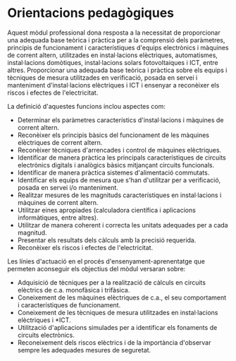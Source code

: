 Orientacions pedagògiques
=========================

Aquest mòdul professional dona resposta a la necessitat de proporcionar una adequada base teòrica i pràctica per a la comprensió dels paràmetres, principis de funcionament i característiques d'equips electrònics i màquines de corrent altern, utilitzades en instal·lacions elèctriques, automatismes, instal·lacions domòtiques, instal·lacions solars fotovoltaiques i ICT, entre altres. Proporcionar una adequada base teòrica i pràctica sobre els equips i tècniques de mesura utilitzades en verificació, posada en servei i manteniment d'instal·lacions elèctriques i ICT i ensenyar a reconèixer els riscos i efectes de l'electricitat.


La definició d'aquestes funcions inclou aspectes com:

+ Determinar els paràmetres característics d'instal·lacions i màquines de corrent altern.
+ Reconèixer els principis bàsics del funcionament de les màquines elèctriques de corrent altern.
+ Reconèixer tècniques d'arrencades i control de màquines elèctriques.
+ Identificar de manera pràctica les principals característiques de circuits electrònics digitals i analògics bàsics mitjançant circuits funcionals.
+ Identificar de manera pràctica sistemes d'alimentació commutats.
+ Identificar els equips de mesura que s'han d'utilitzar per a verificació, posada en servei i/o manteniment.
+ Realitzar mesures de les magnituds característiques en instal·lacions i màquines de corrent altern.
+ Utilitzar eines apropiades (calculadora científica i aplicacions informàtiques, entre altres).
+ Utilitzar de manera coherent i correcta les unitats adequades per a cada magnitud.
+ Presentar els resultats dels càlculs amb la precisió requerida.
+ Reconèixer els riscos i efectes de l'electricitat.


Les línies d'actuació en el procés d'ensenyament-aprenentatge que permeten aconseguir els objectius del mòdul versaran sobre:

+ Adquisició de tècniques per a la realització de càlculs en circuits elèctrics de c.a. monofàsica i trifàsica.
+ Coneixement de les màquines elèctriques de c.a., el seu comportament i característiques de funcionament.
+ Coneixement de les tècniques de mesura utilitzades en instal·lacions elèctriques i *ICT.
+ Utilització d'aplicacions simulades per a identificar els fonaments de circuits electrònics.
+ Reconeixement dels riscos elèctrics i de la importància d'observar sempre les adequades mesures de seguretat.